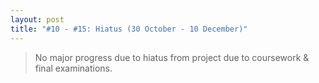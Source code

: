 ```yaml
---
layout: post
title: "#10 - #15: Hiatus (30 October - 10 December)"
---
```


> No major progress due to hiatus from project due to coursework & final examinations.
